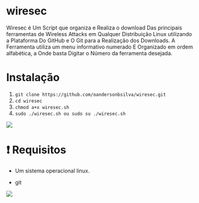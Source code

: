# wiresec 

Wiresec é Um Script que organiza e Realiza o download Das principais ferramentas de Wireless Attacks em Qualquer Distribuição Linux utilizando a Plataforma Do GitHub e O Git para a Realização dos Downloads. A Ferramenta utiliza um menu informativo numerado E Organizado em ordem alfabética, a Onde basta Digitar o Número da ferramenta desejada.

# Instalação

<ol>
<li><code>git clone https://github.com/oandersonbsilva/wiresec.git</code></li>
<li><code>cd wiresec </code></li>
<li><code>chmod a+x wiresec.sh</code></li>
<li><code>sudo ./wiresec.sh ou sudo su ./wiresec.sh</code></li>
</ol>
<img src="https://raw.githubusercontent.com/oandersonbsilva/wiresec/master/image.png">

# :exclamation: Requisitos

<ul>
<li>
<p>Um sistema operacional linux.</p>
</li>
<li>
<p>git
</p>
</li>
</ul>

<img src="https://raw.githubusercontent.com/oandersonbsilva/wiresec/master/screenshot.png">

